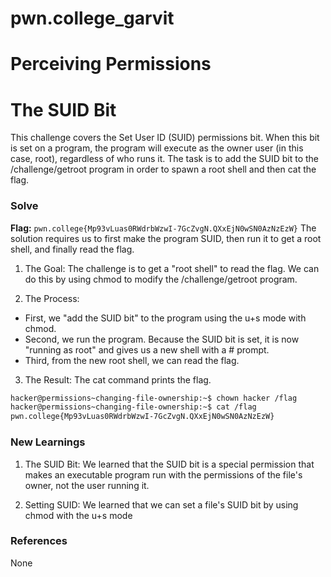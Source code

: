 # pwn.college_garvit
# Perceiving Permissions

# The SUID Bit  
This challenge covers the Set User ID (SUID) permissions bit. When this bit is set on a program, the program will execute as the owner user (in this case, root), regardless of who runs it. The task is to add the SUID bit to the /challenge/getroot program in order to spawn a root shell and then cat the flag.

### Solve
**Flag:** `pwn.college{Mp93vLuas0RWdrbWzwI-7GcZvgN.QXxEjN0wSN0AzNzEzW}`
The solution requires us to first make the program SUID, then run it to get a root shell, and finally read the flag.

1. The Goal: The challenge is to get a "root shell" to read the flag. We can do this by using chmod to modify the /challenge/getroot program.

2. The Process:
 - First, we "add the SUID bit" to the program using the u+s mode with chmod.
 - Second, we run the program. Because the SUID bit is set, it is now "running as root" and gives us a new shell with a # prompt.
  - Third, from the new root shell, we can read the flag.

3. The Result: The cat command prints the flag.

```bash
hacker@permissions~changing-file-ownership:~$ chown hacker /flag
hacker@permissions~changing-file-ownership:~$ cat /flag
pwn.college{Mp93vLuas0RWdrbWzwI-7GcZvgN.QXxEjN0wSN0AzNzEzW}
```
    
### New Learnings
1. The SUID Bit: We learned that the SUID bit is a special permission that makes an executable program run with the permissions of the file's owner, not the user running it.

2. Setting SUID: We learned that we can set a file's SUID bit by using chmod with the u+s mode

### References 
None
